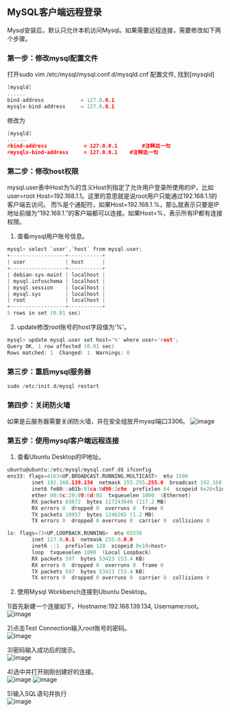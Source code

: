## MySQL客户端远程登录
Mysql安装后，默认只允许本机访问Mysql。如果需要远程连接，需要修改如下两个步骤。

### 第一步：修改mysql配置文件

打开sudo vim /etc/mysql/mysql.conf.d/mysqld.cnf 配置文件, 找到[mysqld]
```C
[mysqld]
......
bind-address            = 127.0.0.1
mysqlx-bind-address     = 127.0.0.1
```
修改为
```C
[mysqld]
......
#bind-address            = 127.0.0.1		#注释这一句
#mysqlx-bind-address     = 127.0.0.1    #注释这一句
```

### 第二步：修改host权限

mysql.user表中Host为%的含义Host列指定了允许用户登录所使用的IP，比如user=root Host=192.168.1.1。这里的意思就是说root用户只能通过192.168.1.1的客户端去访问。
而%是个通配符，如果Host=192.168.1.%，那么就表示只要是IP地址前缀为“192.168.1.”的客户端都可以连接。如果Host=%，表示所有IP都有连接权限。

1. 查看mysql用户账号信息。
```C
mysql> select `user`,`host` from mysql.user;
+------------------+-----------+
| user             | host      |
+------------------+-----------+
| debian-sys-maint | localhost |
| mysql.infoschema | localhost |
| mysql.session    | localhost |
| mysql.sys        | localhost |
| root             | localhost |
+------------------+-----------+
5 rows in set (0.01 sec)
```

2. update修改root账号的host字段值为'%'。
```C
mysql> update mysql.user set host='%' where user='root';
Query OK, 1 row affected (0.01 sec)
Rows matched: 1  Changed: 1  Warnings: 0
```

### 第三步：重启mysql服务器
```C
sudo /etc/init.d/mysql restart
```

### 第四步：关闭防火墙
如果是云服务器需要关闭防火墙，并在安全组放开mysql端口3306。
![image](https://user-images.githubusercontent.com/87458342/132194832-f8e9ce01-6dd6-485d-8c08-f3b5912b6925.png)

### 第五步：使用mysql客户端远程连接
1. 查看Ubuntu Desktop的IP地址。
```C
ubuntu@ubuntu:/etc/mysql/mysql.conf.d$ ifconfig
ens33: flags=4163<UP,BROADCAST,RUNNING,MULTICAST>  mtu 1500
        inet 192.168.139.134  netmask 255.255.255.0  broadcast 192.168.139.255
        inet6 fe80::a01b:91ca:8d90:2c9e  prefixlen 64  scopeid 0x20<link>
        ether 00:0c:29:09:6d:05  txqueuelen 1000  (Ethernet)
        RX packets 83072  bytes 117243640 (117.2 MB)
        RX errors 0  dropped 0  overruns 0  frame 0
        TX packets 18957  bytes 1246265 (1.2 MB)
        TX errors 0  dropped 0 overruns 0  carrier 0  collisions 0

lo: flags=73<UP,LOOPBACK,RUNNING>  mtu 65536
        inet 127.0.0.1  netmask 255.0.0.0
        inet6 ::1  prefixlen 128  scopeid 0x10<host>
        loop  txqueuelen 1000  (Local Loopback)
        RX packets 597  bytes 53423 (53.4 KB)
        RX errors 0  dropped 0  overruns 0  frame 0
        TX packets 597  bytes 53423 (53.4 KB)
        TX errors 0  dropped 0 overruns 0  carrier 0  collisions 0
```

2. 使用Mysql Workbench连接到Ubuntu Desktop。

1)首先新建一个连接如下。Hostname:192.168.139.134, Username:root。<br/>
 ![image](https://user-images.githubusercontent.com/87458342/132195116-14607dd4-0823-4889-ba2f-9482dd19e221.png)

2)点击Test Connection输入root账号的密码。<br/>
 ![image](https://user-images.githubusercontent.com/87458342/132195193-a0b770e2-4e91-4ac7-8734-8589c95c604c.png)

3)密码输入成功后的提示。<br/>
 ![image](https://user-images.githubusercontent.com/87458342/132195241-0d74b193-78c9-4330-a7d7-15dcc3c05e92.png)

4)选中并打开刚刚创建好的连接。<br/>
 ![image](https://user-images.githubusercontent.com/87458342/132195279-5407fe17-f876-42fe-9886-f06964f5b178.png)
 ![image](https://user-images.githubusercontent.com/87458342/132195302-b4f0bdaa-2c91-4b0f-ad58-d2531a43f5b8.png)

5)输入SQL语句并执行<br/>
 ![image](https://user-images.githubusercontent.com/87458342/132195356-141238b8-f1d2-4098-895d-08f4ccb07562.png)
